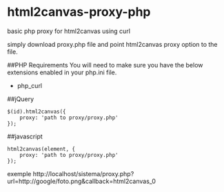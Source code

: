 html2canvas-proxy-php
=====================

basic php proxy for html2canvas using curl


simply download proxy.php file and point html2canvas proxy option to the file.

##PHP Requirements
You will need to make sure you have the below extensions enabled in your php.ini file.

- php_curl

##jQuery

    $(id).html2canvas({
        proxy: 'path to proxy/proxy.php'
    });

##javascript

    html2canvas(element, {
        proxy: 'path to proxy/proxy.php'
    });

exemple
http://localhost/sistema/proxy.php?url=http://google/foto.png&callback=html2canvas_0
